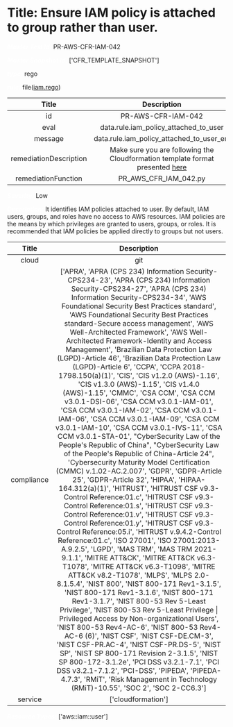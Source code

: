 



# Title: Ensure IAM policy is attached to group rather than user.


***<font color="white">Master Test Id:</font>*** PR-AWS-CFR-IAM-042

***<font color="white">Master Snapshot Id:</font>*** ['CFR_TEMPLATE_SNAPSHOT']

***<font color="white">type:</font>*** rego

***<font color="white">rule:</font>*** file([iam.rego])  
  
  
  
  

|Title|Description|
| :---: | :---: |
|id|PR-AWS-CFR-IAM-042|
|eval|data.rule.iam_policy_attached_to_user|
|message|data.rule.iam_policy_attached_to_user_err|
|remediationDescription|Make sure you are following the Cloudformation template format presented <a href='https://docs.aws.amazon.com/AWSCloudFormation/latest/UserGuide/aws-properties-iam-user.html' target='_blank'>here</a>|
|remediationFunction|PR_AWS_CFR_IAM_042.py|


***<font color="white">Severity:</font>*** Low

***<font color="white">Description:</font>*** It identifies IAM policies attached to user. By default, IAM users, groups, and roles have no access to AWS resources. IAM policies are the means by which privileges are granted to users, groups, or roles. It is recommended that IAM policies be applied directly to groups but not users.  
  
  

|Title|Description|
| :---: | :---: |
|cloud|git|
|compliance|['APRA', 'APRA (CPS 234) Information Security-CPS234-23', 'APRA (CPS 234) Information Security-CPS234-27', 'APRA (CPS 234) Information Security-CPS234-34', 'AWS Foundational Security Best Practices standard', 'AWS Foundational Security Best Practices standard-Secure access management', 'AWS Well-Architected Framework', 'AWS Well-Architected Framework-Identity and Access Management', 'Brazilian Data Protection Law (LGPD)-Article 46', 'Brazilian Data Protection Law (LGPD)-Article 6', 'CCPA', 'CCPA 2018-1798.150(a)(1)', 'CIS', 'CIS v1.2.0 (AWS)-1.16', 'CIS v1.3.0 (AWS)-1.15', 'CIS v1.4.0 (AWS)-1.15', 'CMMC', 'CSA CCM', 'CSA CCM v3.0.1-DSI-06', 'CSA CCM v3.0.1-IAM-01', 'CSA CCM v3.0.1-IAM-02', 'CSA CCM v3.0.1-IAM-06', 'CSA CCM v3.0.1-IAM-09', 'CSA CCM v3.0.1-IAM-10', 'CSA CCM v3.0.1-IVS-11', 'CSA CCM v3.0.1-STA-01', "CyberSecurity Law of the People's Republic of China", "CyberSecurity Law of the People's Republic of China-Article 24", 'Cybersecurity Maturity Model Certification (CMMC) v.1.02-AC.2.007', 'GDPR', 'GDPR-Article 25', 'GDPR-Article 32', 'HIPAA', 'HIPAA-164.312(a)(1)', 'HITRUST', 'HITRUST CSF v9.3-Control Reference:01.c', 'HITRUST CSF v9.3-Control Reference:01.s', 'HITRUST CSF v9.3-Control Reference:01.v', 'HITRUST CSF v9.3-Control Reference:01.y', 'HITRUST CSF v9.3-Control Reference:05.i', 'HITRUST v.9.4.2-Control Reference:01.c', 'ISO 27001', 'ISO 27001:2013-A.9.2.5', 'LGPD', 'MAS TRM', 'MAS TRM 2021-9.1.1', 'MITRE ATT&CK', 'MITRE ATT&CK v6.3-T1078', 'MITRE ATT&CK v6.3-T1098', 'MITRE ATT&CK v8.2-T1078', 'MLPS', 'MLPS 2.0-8.1.5.4', 'NIST 800', 'NIST 800-171 Rev1-3.1.5', 'NIST 800-171 Rev1-3.1.6', 'NIST 800-171 Rev1-3.1.7', 'NIST 800-53 Rev 5-Least Privilege', 'NIST 800-53 Rev 5-Least Privilege \| Privileged Access by Non-organizational Users', 'NIST 800-53 Rev4-AC-6', 'NIST 800-53 Rev4-AC-6 (6)', 'NIST CSF', 'NIST CSF-DE.CM-3', 'NIST CSF-PR.AC-4', 'NIST CSF-PR.DS-5', 'NIST SP', 'NIST SP 800-171 Revision 2-3.1.5', 'NIST SP 800-172-3.1.2e', 'PCI DSS v3.2.1-7.1', 'PCI DSS v3.2.1-7.1.2', 'PCI-DSS', 'PIPEDA', 'PIPEDA-4.7.3', 'RMiT', 'Risk Management in Technology (RMiT)-10.55', 'SOC 2', 'SOC 2-CC6.3']|
|service|['cloudformation']|


***<font color="white">Resource Types:</font>*** ['aws::iam::user']


[iam.rego]: https://github.com/prancer-io/prancer-compliance-test/tree/master/aws/iac/iam.rego
